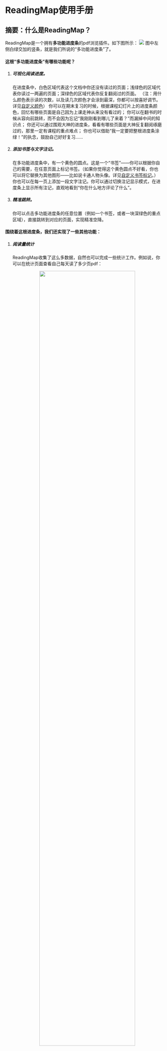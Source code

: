 # ReadingMap使用手册

## 摘要：什么是ReadingMap？
ReadingMap是一个拥有**多功能进度条**的pdf浏览插件。如下图所示：
![](overview.png)
图中左侧白绿交加的竖条，就是我们所说的“多功能进度条”了。

#### 这根“多功能进度条”有哪些功能呢？

1. ##### 可视化阅读进度。
   
   在进度条中，白色区域代表这个文档中你还没有读过的页面；浅绿色的区域代表你读过一两遍的页面；深绿色的区域代表你反复翻阅过的页面。
   （注：用什么颜色表示读的次数，以及读几次颜色才会涂到最深，你都可以按喜好调节。详见[自定义颜色](#自定义颜色)）
   你可以在期末复习的时候，根据课程幻灯片上的进度条颜色，回忆有哪些页面是自己因为上课走神从来没有看过的；
   你可以在翻书的时候从容向前跳转，而不会因为忘记“我刚刚看到哪儿了来着？”而漏掉中间的知识点；
   你还可以通过围观大神的进度条，看看有哪些页面是大神反复翻阅琢磨过的，那里一定有课程的重点难点；
   你也可以借助“我一定要把整根进度条涂绿！”的执念，鼓励自己好好复习……
   
2. ##### 添加书签与文字注记。
   
   在多功能进度条中，有一个黄色的圆点。这是一个“书签”——你可以根据你自己的需要，在任意页面上标记书签。（如果你觉得这个黄色圆点不好看，你也可以将它替换为其他图形——比如说卡通人物头像。详见[自定义书签标记](#自定义书签标记)。）
   你也可以在每一页上添加一段文字注记。你可以通过切换注记显示模式，在进度条上显示所有注记，直观地看到“你在什么地方评论了什么”。
   
3. ##### 精准跳转。
   
   你可以点击多功能进度条的任意位置（例如一个书签，或者一块深绿色的重点区域），直接跳转到对应的页面，实现精准空降。

#### 围绕着这根进度条，我们还实现了一些其他功能：

1. ##### 阅读量统计
   
   ReadingMap收集了这么多数据，自然也可以完成一些统计工作。例如说，你可以在统计页面查看自己每天读了多少页pdf：
   
   <div align="center">
       <img src="./pics/statistics.png" width="80%">
   </div>你可以从这些数据中回顾你这一周都干了些什么，~~并且用截图发朋友圈~~。
   
2. ##### 数据的导入、导出、合并
   
   ReadingMap是一款浏览器插件，你的阅读数据存储在你浏览器的本地数据库里。你可以通过导出功能另存你的阅读数据，或是用合并功能合并不同设备上的阅读记录。如果你打算深度使用ReadingMap，强烈建议你仔细阅读使用手册中的[数据管理](#数据管理)一节。
   （此外，ReadingMap导出的.rmrf格式文件中是一个明文存储的JSON对象，如果你正在学习入门python，“分析自己的ReadingMap数据”也许会是一个不错的练手项目。）

**另外，在详细介绍如何使用ReadingMap之前，我们想先自吹自擂几个ReadingMap的优点：**

1. ##### 轻量、简洁，不打扰
   
   轻量：ReadingMap依托于浏览器的渲染功能，全部功能内容只有几MB（TODO：填入真实值）。在你下载的压缩包里，主要占空间的其实只有这篇图文并茂的使用手册。
   简洁：ReadingMap只占用了屏幕左侧一根多功能进度条的空间来展示信息。
   不打扰：ReadingMap里既没有视频推送流，也没有社区分享圈，更没有贴片广告，争取不对你的学习产生打扰。
   
2. ##### 开源、免费、透明
   
   开源：我们的代码是开源的。
   免费：我们的代码是免费的。
   透明：你所有的数据都明文存储在本地，你可以随时清除，或是自行导出分析。
   
3. ##### 网络资源也能用
   
   除了你已经下载下来的本地pdf可以用ReadingMap追踪阅读数据，你在网上（例如说arXiv，或者是教学网）上预览的pdf也能用！
   
   

如果你读完这段介绍对使用ReadingMap感兴趣，你可以接着阅读详细的[安装指南](#环境与安装指南)与[使用说明](#howtoUse)：



## 环境与安装指南

经我们测试，ReadingMap能在**Google Chrome**与**Microsoft Edge**环境中运行。它在其他基于Chromium内核的浏览器应该也能相应地适配。

因为一些技术原因，ReadingMap尚未上线Chrome应用商城/Edge应用商城。你可以通过下载源代码的方式安装这个插件。

### 下载
我们的项目主页是https://github.com/HYLZ-2019/ReadingMap 。如果你会使用git，你可以直接把整个仓库clone下来。如果你不会，你可以在主页上点击“Code”——点击“Download ZIP”，下载压缩包并解压：

   ![Image text](./pics/ReadmeS1.png)

### 安装

详见[Chrome](#Chrome)与[Edge](#Edge)

#### Chrome
如果你使用的浏览器是Google Chrome，安装步骤包括：
1. 打开Chrome浏览器扩展。

   > 有两种方法：
   >
   > * 点击“扩展”，选择“管理扩展程序”
   > * 点击“菜单”，选择“更多工具”，选择“扩展程序”

   ![Image text](./pics/ReadmeS2.png)

2. 打开开发者模式。
   ![](pics/install2.png)
3. 点击“加载已解压的扩展程序”，选择你下载后解压到的文件夹。
    ![](pics/install3.png)
   
4. 打开新扩展：
   ![](pics/install4.png)
    (1) 这个界面显示“错误”是正常现象，不影响使用。
    (2) 再点击一次可以暂停使用ReadingMap，这不会影响你已有的数据。但是**点击“移除”进行卸载会不可逆地删除浏览器中存储的所有ReadingMap数据，如果你想卸载，请务必先用导出功能保存你想留下的数据！**
5. 在浏览器中正常地打开pdf文件，就可以使用ReadingMap的功能了。

#### Edge
如果你使用的浏览器是Microsoft Edge，安装步骤包括：
1. 打开Edge浏览器扩展。

   > 有两种方法：
   >
   > * 点击“扩展”，选择“管理扩展”
   > * 点击“菜单”，选择“更多工具”，选择“扩展程序”

   ![](pics/install_1_edge.png)
2. 打开开发者模式。
   ![](pics/install_2_edge.png)
3. 点击“加载已解压的扩展程序”，选择你下载后解压到的文件夹。
   ![](pics/install_3_edge.png)
   
4. 打开新扩展：
   ![](pics/install_4_edge.png)
    (1) 这个界面显示“错误”是正常现象，不影响使用。
    (2) 再点击一次可以暂停使用ReadingMap，这不会影响你已有的数据。但是**点击“删除”进行卸载会不可逆地删除浏览器中存储的所有ReadingMap数据，如果你想卸载，请务必先用导出功能保存你想留下的数据！**
5. 在浏览器中正常地打开pdf文件，就可以使用ReadingMap的功能了。

### 使用
在浏览器中正常地打开pdf文件，就可以使用ReadingMap的功能了。


<div id="howtoUse"></div>

## 使用说明

### 基本功能

不需要任何多余操作，在浏览器中正常地打开pdf文件即可。

如果你想快捷地使用阅读日报等功能，可以将ReadingMap固定在你的浏览器工具栏里：

<div align="center">
    <img src="./pics/Usages2options.png" width="50%">
</div>


固定后，你就可以点击ReadingMap的图标打开弹窗界面。弹窗界面中包括阅读日报（你今天已经读了哪些pdf，分别新读了几页）、通往设置页面的链接，和通往数据管理统计页面的链接。

<div align="center">
    <img src="./pics/Usages1.png" width="60%">
</div>



##### 书签显示

* 当你看到想标注一下的地方，点击左上角`五角星`按钮即可加书签；再次点击可以取消书签。

  <div align="center">
      <img src="./pics/Usages4mark.png" width="50%">
  </div>


##### 添加注记

* 有想要记下的只字片语，请点击左上角`对话框`按钮，在输入框里删改注记。（修改文字后，要在框外任意点击一下，才会保存。）

  <div align="center">
      <img src="./pics/Usages5notes.png" width="50%">
  </div>

##### 显示/关闭摘要并在注记中搜索关键词

* ReadingMap提供了三种在多功能进度条上显示摘要的模式：（1）显示所有的摘要；（2）只显示有书签的页面上的摘要；（3）不显示摘要。你可以点击模式切换键选择你想要的显示模式。

* 同时我们支持搜索注记中的关键词。点击“检索”，所有注记中包含搜索关键词的页面的摘要都会显示出来。

  <div align="center">
      <img src="./pics/Usages6modes.png" width="50%">
  </div>

<div id="changeMarker"></div>

##### 跳转

你可以点击多功能进度条的任意位置（例如一个书签，或者一块深绿色的重点区域），直接跳转到对应的页面，实现精准空降。

### 自定义设置
你可以通过多种方式进入设置页面：
1. 如果你把ReadingMap固定到了浏览器工具栏上，你可以直接点击ReadingMap图标——点击“设置”，进入设置页面。
2. 如果你没有固定，你可以点击“扩展”——“ReadingMap”打开Readingmap弹窗，然后点击“设置”进入设置页面。

<div align="center">
    <img src="./pics/enterSettings.png" width="50%">
</div>
设置页面中的可选项包括：

#### 自定义颜色
在阅读一段时间后，ReadingMap的多功能进度条就会显示颜色。默认的设置是随着阅读次数增加，颜色由白变绿。如果你不喜欢默认颜色，你可以自定义颜色配置：

  <div align="center">
      <img src="./pics/Usages3options.png" width="50%">
  </div>


* 你可以更改“颜色数目”来调节总共用几种颜色表示阅读次数。例如说，如果你将颜色数目设为3，那么设置页面里会出现四个色块，它们由左到右分别代表读了0次、1次、2次、>=3次的页面的颜色。
* 你可以点击任意一个色块，改变它的颜色。
* 在选定两端颜色后，你需要**再次修改（重新键入）颜色数目**，ReadingMap会自动线性插值填充中间的颜色。

修改完毕后，点击`Save Settings`保存，刷新一下即可。

* 奇怪但自由的色阶定义$\downarrow$

  <div align="center">
      <img src="./pics/Usages_color.png" width="50%">
  </div>

#### 自定义阅读时间阈值
ReadingMap对于“读了一页一次”的判定方法是这样的：如果你在翻页之前，在第X页停留了超过T秒，就记为你读了第X页一次。

你可以通过修改“时间”来改变T秒这个阈值。


#### 自定义书签标记

* 打开压缩包解压后的文件夹

* 按以下路径找到`小黄点-defaultMarker`：ReadingMap/rmImages/markers/defaultMarker.png

* 在该文件夹中保存待替换的图象，例`Marker.png`

* 按以下路径找到对应css文件：ReadingMap/content/web/readingMap.css

* 将`.rmMarker`对应位置改为要替换的图象文件名

  <div align="center">
      <img src="./pics/ChangeMarkerinCSS.png" width="50%">
  </div>
  
  

  可调整height/left控制标记位置大小，效果如下：

  <div align="center">
      <img src="./pics/ChangeMarker.png" width="50%">
  </div>



### 数据管理

* 点击`管理数据`即可进入数据管理界面。
<div align="center">
	<img src="./pics/statistics.png" width="80%">
</div>
<div align="center">
	<img src="./pics/datamanager.png" width="80%">
</div>

在数据管理器中，你可以操作两种数据：浏览器数据（阅读产生的新鲜数据，通过浏览器的localStorage API储存）与本地数据（先前保存的.rmrf格式文件）。你可以导出浏览器数据、导入本地数据、进行数据的合并或者查看选中数据的阅读报告。

从上文“数据管理器”页面，通过`查看浏览器数据`、`查看本地数据`可以进入浏览器数据和本地数据视图。

#### 关于浏览器存储限制
ReadingMap在浏览器中存储数据依靠浏览器本身提供的localStorage API。这个API只提供5MB的存储空间，超出以后，新数据将无法记录。因此，如果你发现自己的空间占用率已经比较高（可以在“浏览器数据视图”中查看已用空间），请尽快进行导出与清理，以免影响使用。
作为一个定性的参考，开发者之一L同学在45天中用ReadingMap追踪自己阅读的每一个pdf文件，目前只占用了0.3MB左右的空间。也就是说，你可以持续使用ReadingMap两年多而不清理。在未来的版本中，我们会考虑引入一些压缩手段让这5MB空间更耐用，敬请期待。

#### 阅读量统计

数据管理界面的首页会根据当前浏览器中数据生成阅读报告。在浏览器数据视图、本地数据视图中，你也可以生成阅读报告图表。

在每日阅读量的统计图表中，你可以取消“堆叠”、“柱状图”，直观地看出每天读了多少什么内容：
![](pics/barchart.png)

在总阅读量的统计图表中，你可以点击“折线图”，直观地看出每本书阅读进度随时间的变化。
![](pics/linechart.png)

#### 浏览器数据
在浏览器数据视图中，你可以勾选部分pdf文档，然后：
* 点击“导出选中数据并下载”，下载有关数据；
  * 你会得到一个.rmrf格式的文件。
* 点击“从浏览器中删除选中的数据”，将它们删除；
  * 浏览器中有关这些pdf具体页码的数据（包括每一页读了几次、上面的注记等）都会被删除，建议先导出备份再清理。不过，阅读历史中关于它们的信息（例如你哪天读了它10页）不会被删除。
* 点击“查看选中数据报告”，生成类似主页的历史图表。

<div align="center">
	<img src="./pics/1.png" width="80%">
</div>

#### 本地数据

在本地数据视图中，你需要先点击“选择文件”，选择你要打开的.rmrf格式文件。

随后，你可以选择这个文件中你需要的条目：

* 点击“导入选中数据并与浏览器数据合并”，将这些数据导入浏览器；
* 点击“查看选中数据报告”，生成类似主页的历史图表。

需要注意的是，“合并”可能需要处理冲突，详见[处理文件冲突](#处理文件冲突)。

#### 合并.rmrf文件

ReadingMap还提供了合并.rmrf文件的功能。在合并页面中，你可以上传两个.rmrf文件。在处理冲突后，你可以下载合并得到的新.rmrf文件。冲突处理详见[处理文件冲突](#处理文件冲突)。

#### 处理文件冲突

“冲突”指的是两个.rmrf同时包含关于某份pdf的数据的情况。例如说，如果“backup.rmrf”中记载`ICS.pdf`的第1页读了3次，而“new_backup.rmrf”中记载`ICS.pdf`的第1页读了5次，就会产生冲突。

ReadingMap提供了两种解决冲突的合并模式：

1. 覆盖（Overwrite）：如果要用覆盖模式合并两条pdf记录，ReadingMap会选择导出时间比较新的那条记录，然后采用它的数据。例如说，如果“new_backup.rmrf”的导出时间比“backup.rmrf”晚，那么ReadingMap会在生成的合并文件里记载“`ICS.pdf`的第1页读了5次”。覆盖模式适合用来处理重复导出导致的冲突。
2. 加和（Add）：如果要用加和模式合并两条pdf记录，ReadingMap会将两条记录的数据相加。在上面的这个例子里，ReadingMap会在生成的合并文件里记载“`ICS.pdf`的第1页读了8次”。加和模式适合用来处理在不同设备上同时阅读、最后导出合并时产生的冲突。

在检测到冲突后，ReadingMap会给出一个表格，罗列所有的冲突情况。你可以点击“合并模式”列中的图标，改变处理每个冲突时想使用的合并模式。（合并模式的默认值由ReadingMap智能推荐，一般来说你不需要手动修改。）

  <div align="center">
  	<img src="./pics/conflict.png" width="90%">
  </div>

拉到底部，点击“确认合并”即可完成合并。
